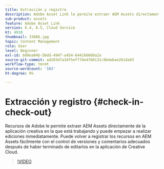 ```yaml
---
title: Extracción y registro
description: Adobe Asset Link le permite extraer AEM Assets directamente de la aplicación creativa en la que está trabajando y puede empezar a realizar ediciones inmediatamente. Puede volver a registrar los recursos en AEM Assets fácilmente con el control de versiones y comentarios adecuados después de haber terminado de editarlos en la aplicación de Creative Cloud.
sub-product: assets
feature: Adobe Asset Link
version: 6.4, 6.5, Cloud Service
kt: 4910
thumbnail: 33886.jpg
topic: Content Management
role: User
level: Beginner
exl-id: b89ea04b-56dd-494f-a454-644166660a2a
source-git-commit: ad203d7a34f5eff7de4768131c9b4ebae261da93
workflow-type: tm+mt
source-wordcount: '103'
ht-degree: 0%

---
```


# Extracción y registro {#check-in-check-out}

Recursos de Adobe le permite extraer AEM Assets directamente de la aplicación creativa en la que está trabajando y puede empezar a realizar ediciones inmediatamente. Puede volver a registrar los recursos en AEM Assets fácilmente con el control de versiones y comentarios adecuados después de haber terminado de editarlos en la aplicación de Creative Cloud.

>[!VIDEO](https://video.tv.adobe.com/v/33886/?quality=12)
